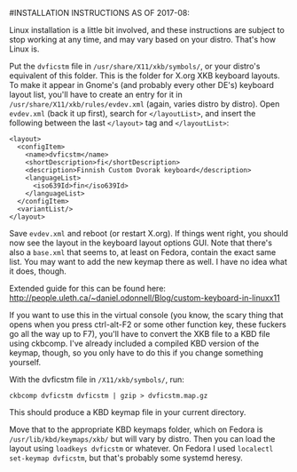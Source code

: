 #INSTALLATION INSTRUCTIONS AS OF 2017-08:

Linux installation is a little bit involved, and these instructions are subject
to stop working at any time, and may vary based on your distro. That's how Linux
is.

Put the `dvficstm` file in `/usr/share/X11/xkb/symbols/`, or your distro's
equivalent of this folder. This is the folder for X.org XKB keyboard layouts.
To make it appear in Gnome's (and probably every other DE's) keyboard layout
list, you'll have to create an entry for it in
`/usr/share/X11/xkb/rules/evdev.xml` (again, varies distro by distro).
Open `evdev.xml` (back it up first), search for `</layoutList>`,
and insert the following between the last `</layout>` tag and `</layoutList>`:

```
<layout>
  <configItem>
    <name>dvficstm</name>
    <shortDescription>fi</shortDescription>
    <description>Finnish Custom Dvorak keyboard</description>
    <languageList>
      <iso639Id>fin</iso639Id>
    </languageList>
  </configItem>
  <variantList/>
</layout>
```

Save `evdev.xml` and reboot (or restart X.org). If things went right, you should
now see the layout in the keyboard layout options GUI. Note that there's also
a `base.xml` that seems to, at least on Fedora, contain the exact same list.
You may want to add the new keymap there as well. I have no idea what it does,
though.

Extended guide for this can be found here:
http://people.uleth.ca/~daniel.odonnell/Blog/custom-keyboard-in-linuxx11


If you want to use this in the virtual console (you know, the scary thing that
opens when you press ctrl-alt-F2 or some other function key, these fuckers go
all the way up to F7), you'll have to convert the XKB file to a KBD file using
ckbcomp. I've already included a compiled KBD version of the keymap, though,
so you only have to do this if you change something yourself.

With the dvficstm file in `/X11/xkb/symbols/`, run:
```
ckbcomp dvficstm dvficstm | gzip > dvficstm.map.gz
```
This should produce a KBD keymap file in your current directory.

Move that to the appropriate KBD keymaps folder, which on Fedora is
`/usr/lib/kbd/keymaps/xkb/` but will vary by distro. Then you can load the
layout using `loadkeys dvficstm` or whatever.
On Fedora I used `localectl set-keymap dvficstm`, but that's probably some
systemd heresy.